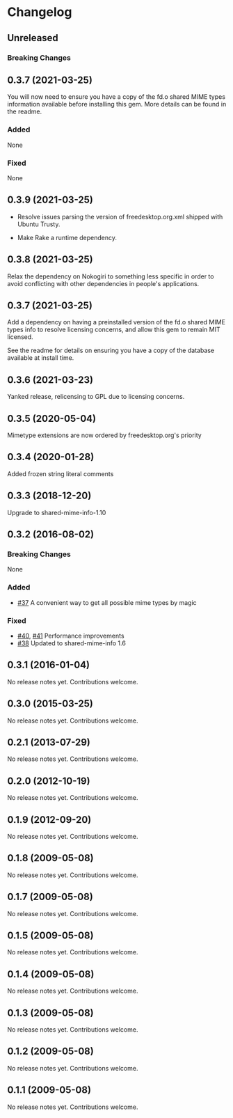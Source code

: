 # Changelog

## Unreleased

### Breaking Changes

## 0.3.7 (2021-03-25)

You will now need to ensure you have a copy of the fd.o shared MIME
types information available before installing this gem. More details
can be found in the readme.

### Added

None

### Fixed

None

## 0.3.9 (2021-03-25)

* Resolve issues parsing the version of freedesktop.org.xml shipped with
  Ubuntu Trusty.

* Make Rake a runtime dependency.

## 0.3.8 (2021-03-25)

Relax the dependency on Nokogiri to something less specific in order
to avoid conflicting with other dependencies in people's applications.

## 0.3.7 (2021-03-25)

Add a dependency on having a preinstalled version of the fd.o shared
MIME types info to resolve licensing concerns, and allow this gem to
remain MIT licensed.

See the readme for details on ensuring you have a copy of the database
available at install time.
## 0.3.6 (2021-03-23)

Yanked release, relicensing to GPL due to licensing concerns.
## 0.3.5 (2020-05-04)

Mimetype extensions are now ordered by freedesktop.org's priority

## 0.3.4 (2020-01-28)

Added frozen string literal comments

## 0.3.3 (2018-12-20)

Upgrade to shared-mime-info-1.10

## 0.3.2 (2016-08-02)

### Breaking Changes

None

### Added

- [#37](https://github.com/minad/mimemagic/pull/37)
  A convenient way to get all possible mime types by magic

### Fixed

- [#40](https://github.com/minad/mimemagic/pull/40),
  [#41](https://github.com/minad/mimemagic/pull/41)
  Performance improvements
- [#38](https://github.com/minad/mimemagic/pull/38)
  Updated to shared-mime-info 1.6

## 0.3.1 (2016-01-04)

No release notes yet. Contributions welcome.

## 0.3.0 (2015-03-25)

No release notes yet. Contributions welcome.

## 0.2.1 (2013-07-29)

No release notes yet. Contributions welcome.

## 0.2.0 (2012-10-19)

No release notes yet. Contributions welcome.

## 0.1.9 (2012-09-20)

No release notes yet. Contributions welcome.

## 0.1.8 (2009-05-08)

No release notes yet. Contributions welcome.

## 0.1.7 (2009-05-08)

No release notes yet. Contributions welcome.

## 0.1.5 (2009-05-08)

No release notes yet. Contributions welcome.

## 0.1.4 (2009-05-08)

No release notes yet. Contributions welcome.

## 0.1.3 (2009-05-08)

No release notes yet. Contributions welcome.

## 0.1.2 (2009-05-08)

No release notes yet. Contributions welcome.

## 0.1.1 (2009-05-08)

No release notes yet. Contributions welcome.


